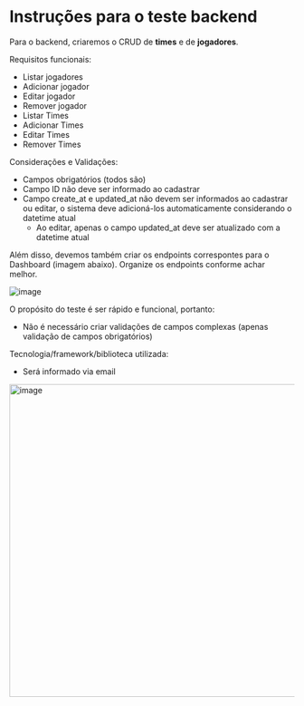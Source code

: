 # Instruções para o teste backend

Para o backend, criaremos o CRUD de **times** e de **jogadores**.

Requisitos funcionais:
* Listar jogadores
* Adicionar jogador
* Editar jogador
* Remover jogador
* Listar Times
* Adicionar Times
* Editar Times
* Remover Times

Considerações e Validações:
* Campos obrigatórios (todos são)
* Campo ID não deve ser informado ao cadastrar
* Campo create_at e updated_at não devem ser informados ao cadastrar ou editar, o sistema deve adicioná-los automaticamente considerando o datetime atual
  * Ao editar, apenas o campo updated_at deve ser atualizado com a datetime atual
 
Além disso, devemos também criar os endpoints correspontes para o Dashboard (imagem abaixo). Organize os endpoints conforme achar melhor.

![image](https://github.com/user-attachments/assets/233b46b0-bc08-45e5-bbf9-0d522ac5763e)


O propósito do teste é ser rápido e funcional, portanto:
* Não é necessário criar validações de campos complexas (apenas validação de campos obrigatórios)

Tecnologia/framework/biblioteca utilizada:
* Será informado via email

<img width="552" alt="image" src="https://user-images.githubusercontent.com/69265280/166810448-6c5f1768-d7a3-420a-9bad-901cc9187daa.png">

